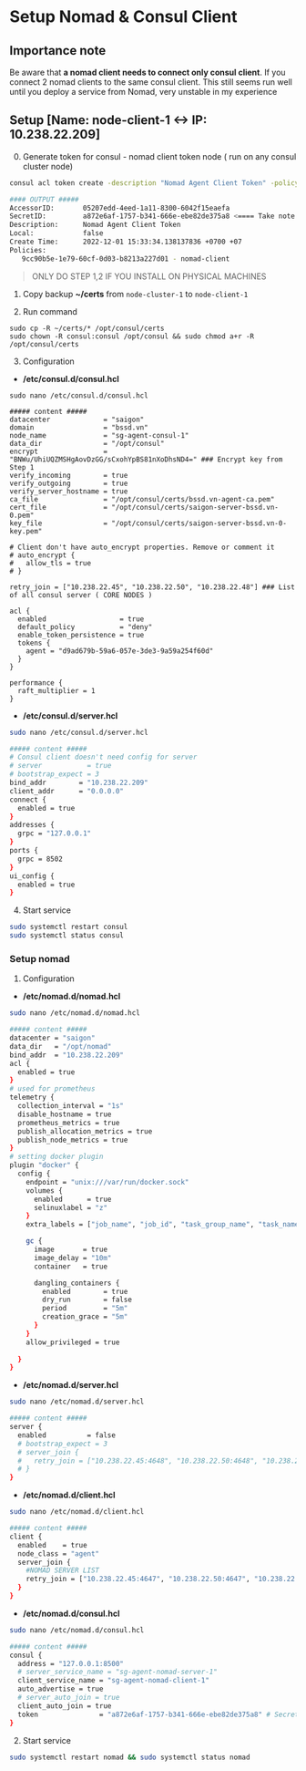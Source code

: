 # Setup Nomad & Consul Client

## Importance note

Be aware that **a nomad client needs to connect only consul client**. If you connect 2 nomad clients to the same consul client. This still seems run well until you deploy a service from Nomad, very unstable in my experience

## Setup [Name: node-client-1 <-> IP: 10.238.22.209]

0. Generate token for consul - nomad client token node ( run on any consul cluster node)

```bash
consul acl token create -description "Nomad Agent Client Token" -policy-name "nomad-client" | tee nomad-client-agent.token

#### OUTPUT #####
AccessorID:       05207edd-4eed-1a11-8300-6042f15eaefa
SecretID:         a872e6af-1757-b341-666e-ebe82de375a8 <==== Take note this key for later steps
Description:      Nomad Agent Client Token
Local:            false
Create Time:      2022-12-01 15:33:34.138137836 +0700 +07
Policies:
   9cc90b5e-1e79-60cf-0d03-b8213a227d01 - nomad-client

```
 
> ONLY DO STEP 1,2 IF YOU INSTALL ON PHYSICAL MACHINES
1. Copy backup **~/certs** from `node-cluster-1` to `node-client-1`

2. Run command 

```
sudo cp -R ~/certs/* /opt/consul/certs
sudo chown -R consul:consul /opt/consul && sudo chmod a+r -R /opt/consul/certs
```


3. Configuration

- **/etc/consul.d/consul.hcl**

```shell
sudo nano /etc/consul.d/consul.hcl

##### content #####
datacenter             = "saigon"
domain                 = "bssd.vn"
node_name              = "sg-agent-consul-1"
data_dir               = "/opt/consul"
encrypt                = "BNWu/UhiUQZMSHgAovDzGG/sCxohYpBS81nXoDhsND4=" ### Encrypt key from Step 1
verify_incoming        = true
verify_outgoing        = true
verify_server_hostname = true
ca_file                = "/opt/consul/certs/bssd.vn-agent-ca.pem"
cert_file              = "/opt/consul/certs/saigon-server-bssd.vn-0.pem"
key_file               = "/opt/consul/certs/saigon-server-bssd.vn-0-key.pem"

# Client don't have auto_encrypt properties. Remove or comment it
# auto_encrypt {
#   allow_tls = true
# }

retry_join = ["10.238.22.45", "10.238.22.50", "10.238.22.48"] ### List of all consul server ( CORE NODES )

acl {
  enabled                  = true
  default_policy           = "deny"
  enable_token_persistence = true
  tokens {
    agent = "d9ad679b-59a6-057e-3de3-9a59a254f60d"
  }
}

performance {
  raft_multiplier = 1
}
```

- **/etc/consul.d/server.hcl**

```bash
sudo nano /etc/consul.d/server.hcl

##### content #####
# Consul client doesn't need config for server
# server           = true
# bootstrap_expect = 3
bind_addr        = "10.238.22.209"
client_addr      = "0.0.0.0"
connect {
  enabled = true
}
addresses {
  grpc = "127.0.0.1"
}
ports {
  grpc = 8502
}
ui_config {
  enabled = true
}
```

4. Start service

```bash
sudo systemctl restart consul
sudo systemctl status consul
```

### Setup nomad

1. Configuration

- **/etc/nomad.d/nomad.hcl**

```bash
sudo nano /etc/nomad.d/nomad.hcl

##### content #####
datacenter = "saigon"
data_dir   = "/opt/nomad"
bind_addr  = "10.238.22.209"
acl {
  enabled = true
}
# used for prometheus
telemetry {
  collection_interval = "1s"
  disable_hostname = true
  prometheus_metrics = true
  publish_allocation_metrics = true
  publish_node_metrics = true
}
# setting docker plugin
plugin "docker" {
  config {
    endpoint = "unix:///var/run/docker.sock"
    volumes {
      enabled      = true
      selinuxlabel = "z"
    }
    extra_labels = ["job_name", "job_id", "task_group_name", "task_name", "namespace", "node_name", "node_id"]

    gc {
      image       = true
      image_delay = "10m"
      container   = true

      dangling_containers {
        enabled        = true
        dry_run        = false
        period         = "5m"
        creation_grace = "5m"
      }
    }
    allow_privileged = true
    
  }
}
```

- **/etc/nomad.d/server.hcl**

```bash
sudo nano /etc/nomad.d/server.hcl

##### content #####
server {
  enabled          = false
  # bootstrap_expect = 3
  # server_join {
  #   retry_join = ["10.238.22.45:4648", "10.238.22.50:4648", "10.238.22.48:4648"]  # List IP of nomad server ( CORE NODES )
  # }
}
```

- **/etc/nomad.d/client.hcl**

```bash
sudo nano /etc/nomad.d/client.hcl

##### content #####
client {
  enabled    = true
  node_class = "agent"
  server_join {
    #NOMAD SERVER LIST
    retry_join = ["10.238.22.45:4647", "10.238.22.50:4647", "10.238.22.48:4647"]
  }
}
```

- **/etc/nomad.d/consul.hcl**

```bash
sudo nano /etc/nomad.d/consul.hcl

##### content #####
consul {
  address = "127.0.0.1:8500"
  # server_service_name = "sg-agent-nomad-server-1"
  client_service_name = "sg-agent-nomad-client-1"
  auto_advertise = true
  # server_auto_join = true
  client_auto_join = true
  token               = "a872e6af-1757-b341-666e-ebe82de375a8" # SecretID from step 0
}
```
2. Start service

```bash
sudo systemctl restart nomad && sudo systemctl status nomad
```